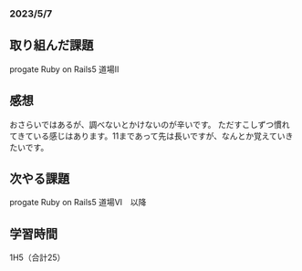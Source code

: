 ### 2023/5/7 
## 取り組んだ課題
progate Ruby on Rails5 道場II

## 感想
おさらいではあるが、調べないとかけないのが辛いです。
ただすこしずつ慣れてきている感じはあります。11まであって先は長いですが、なんとか覚えていきたいです。

## 次やる課題
progate Ruby on Rails5 道場VI　以降

## 学習時間
1H5（合計25）
